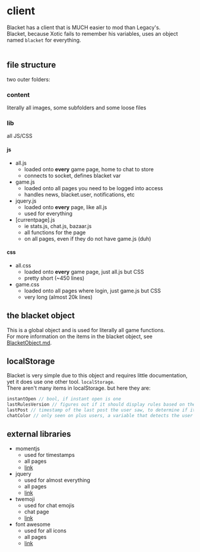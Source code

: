 # client
Blacket has a client that is MUCH easier to mod than Legacy's.<br>
Blacket, because Xotic fails to remember his variables, uses an object named `blacket` for everything.<br><br>

## file structure
two outer folders:

### content
literally all images, some subfolders and some loose files

### lib
all JS/CSS
#### js
- all.js
    - loaded onto **every** game page, home to chat to store
    - connects to socket, defines blacket var
- game.js
    - loaded onto all pages you need to be logged into access
    - handles news, blacket.user, notifications, etc
- jquery.js
    - loaded onto **every** page, like all.js
    - used for everything
- [currentpage].js
    - ie stats.js, chat.js, bazaar.js
    - all functions for the page
    - on all pages, even if they do not have game.js (duh)
#### css
- all.css
    - loaded onto **every** game page, just all.js but CSS
    - pretty short (~450 lines)
- game.css
    - loaded onto all pages where login, just game.js but CSS
    - very long (almost 20k lines)

## the blacket object
This is a global object and is used for literally all game functions.<br>
For more information on the items in the blacket object, see [BlacketObject.md](./BlacketObject.md).

## localStorage
Blacket is very simple due to this object and requires little documentation, yet it does use one other tool. `localStorage`.<br>
There aren't many items in localStorage. but here they are:

```js
instantOpen // bool, if instant open is one
lastRulesVersion // figures out if it should display rules based on the last version the user saw
lastPost // timestamp of the last post the user saw, to determine if it should open news panel
chatColor // only seen on plus users, a variable that detects the user's default color to make their messages in chat
```

## external libraries
- momentjs
    - used for timestamps
    - all pages
    - [link](https://cdnjs.cloudflare.com/ajax/libs/moment.js/2.29.4/moment.min.js)
- jquery
    - used for almost everything
    - all pages
    - [link](https://blacket.org/lib/js/jquery.js)
- twemoji
    - used for chat emojis
    - chat page
    - [link](https://unpkg.com/twemoji@latest/dist/twemoji.min.js)
- font awesome
    - used for all icons
    - all pages
    - [link](https://xotic.org/content/scripts/font-awesome-6-pro.js)